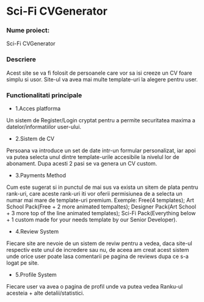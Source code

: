 # Sci-Fi CVGenerator

### Nume proiect:
Sci-Fi CVGenerator

### Descriere
Acest site se va fi folosit de persoanele care vor sa isi creeze un CV foare simplu si usor. Site-ul va avea mai multe template-uri la alegere pentru user.

### Functionalitati principale
* 1.Acces platforma

Un sistem de Register/Login cryptat pentru a permite securitatea maxima a datelor/informatiilor user-ului.

* 2.Sistem de CV

Persoana va introduce un set de date intr-un formular personalizat, iar apoi va putea selecta unul dintre template-urile accesibile la nivelul lor de abonament. Dupa acesti 2 pasi 
se va genera un CV custom.

* 3.Payments Method

Cum este sugerat si in punctul de mai sus va exista un sitem de plata pentru rank-uri, care aceste rank-uri iti vor oferii permisiunea de a selecta un numar mai mare de template-uri premium. Exemple: Free(4 templates); Art School Pack(Free + 2 more animated tempaltes); Designer Pack(Art School + 3 more top of the line animated templates); Sci-Fi Pack(Everything below + 1 custom made for your needs template by our Senior Developer).

* 4.Review System

Fiecare site are nevoie de un sistem de reviw pentru a vedea, daca site-ul respectiv este unul de incredere sau nu, de aceea am creat acest sistem unde orice user poate lasa comentarii pe pagina de reviews dupa ce s-a logat pe site.

* 5.Profile System

Fiecare user va avea o pagina de profil unde va putea vedea Ranku-ul acesteia + alte detalii/statistici.
